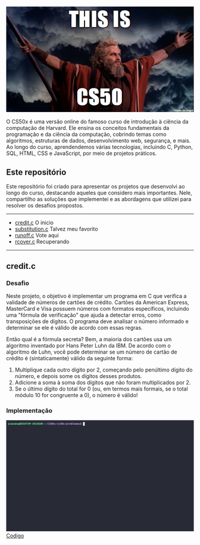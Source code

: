<p align="center">
  <img src="src/212026_1298716.png" alt="" width="900"/>
</p>

O CS50x é uma versão online do famoso curso de introdução à ciência da computação de Harvard. Ele ensina os conceitos fundamentais da programação e da ciência da computação, cobrindo temas como algoritmos, estruturas de dados, desenvolvimento web, segurança, e mais. Ao longo do curso, aprendendemos várias tecnologias, incluindo C, Python, SQL, HTML, CSS e JavaScript, por meio de projetos práticos.

## Este repositório
Este repositório foi criado para apresentar os projetos que desenvolvi ao longo do curso, destacando aqueles que considero mais importantes. Nele, compartilho as soluções que implementei e as abordagens que utilizei para resolver os desafios propostos.

---
- [credit.c](#creditc) O inicio
- [substitution.c](https://github.com/dejoao/cs50x/tree/main/Week%202%20-%20Arrays/substitution) Talvez meu favorito
- [runoff.c](https://github.com/dejoao/cs50x/tree/main/Week%203%20-%20Algorithms/runoff) Vote aqui
- [rcover.c](https://github.com/dejoao/cs50x/tree/main/Week%204%20-%20Memory/recover) Recuperando
---
## **credit.c**
### Desafio
Neste projeto, o objetivo é implementar um programa em C que verifica a validade de números de cartões de crédito. Cartões da American Express, MasterCard e Visa possuem números com formatos específicos, incluindo uma "fórmula de verificação" que ajuda a detectar erros, como transposições de dígitos. O programa deve analisar o número informado e determinar se ele é válido de acordo com essas regras.

Então qual é a fórmula secreta? Bem, a maioria dos cartões usa um algoritmo inventado por Hans Peter Luhn da IBM. De acordo com o algoritmo de Luhn, você pode determinar se um número de cartão de crédito é (sintaticamente) válido da seguinte forma:
1. Multiplique cada outro dígito por 2, começando pelo penúltimo dígito do número, e depois some os dígitos desses produtos.
2. Adicione a soma à soma dos dígitos que não foram multiplicados por 2.
3. Se o último dígito do total for 0 (ou, em termos mais formais, se o total módulo 10 for congruente a 0), o número é válido!

### **Implementação**
![funcionamento](src/credit.gif)
[Codigo](https://github.com/dejoao/cs50x/blob/main/problemas/credit3.c)

